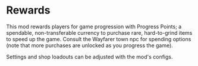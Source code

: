 # Rewards

This mod rewards players for game progression with Progress Points; a spendable, non-transferable currency to purchase rare, hard-to-grind items to speed up the game. Consult the Wayfarer town npc for spending options (note that more purchases are unlocked as you progress the game).

Settings and shop loadouts can be adjusted with the mod's configs.
